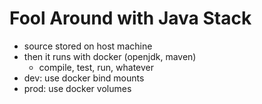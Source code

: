 # Fool Around with Java Stack
- source stored on host machine
- then it runs with docker (openjdk, maven)
    - compile, test, run, whatever
- dev: use docker bind mounts
- prod: use docker volumes
